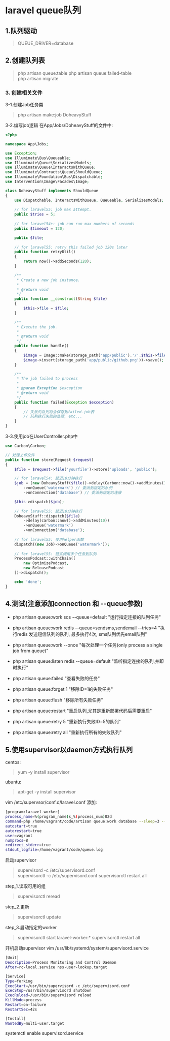 laravel queue队列
================

## 1.队列驱动
> QUEUE_DRIVER=database

## 2.创建队列表
> php artisan queue:table
> php artisan queue:failed-table   
> php artisan migrate  

### 3. 创建相关文件
3-1.创建Job任务类
> php artisan make:job DoheavyStuff  

3-2.编写job逻辑
在App/Jobs/DoheavyStuff的文件中:
```php
<?php

namespace App\Jobs;

use Exception;
use Illuminate\Bus\Queueable;
use Illuminate\Queue\SerializesModels;
use Illuminate\Queue\InteractsWithQueue;
use Illuminate\Contracts\Queue\ShouldQueue;
use Illuminate\Foundation\Bus\Dispatchable;
use Intervention\Image\Facades\Image;

class DoheavyStuff implements ShouldQueue
{
    use Dispatchable, InteractsWithQueue, Queueable, SerializesModels;
    
    // for laravel55: job max attempt.
    public $tries = 5;
    
    // for laravel54+: job can run max numbers of seconds
    public $timeout = 120;

    public $file;
    
    // for laravel55: retry this failed job 120s later
    public function retryUtil()
    {
        return now()->addSeconds(120);
    }

    /**
     * Create a new job instance.
     *
     * @return void
     */
    public function __construct(String $file)
    {
        $this->file = $file;
    }

    /**
     * Execute the job.
     *
     * @return void
     */
    public function handle()
    {
        $image = Image::make(storage_path('app/public').'/'.$this->file);
        $image->insert(storage_path('app/public/github.png'))->save();
    }

    /**
     * The job failed to process
     * 
     * @param Exception $exception
     * @return void
     */
    public function failed(Exception $exception) 
    {
        // 失败的队列将会保存到failed-job表
        // 队列执行失败的处理, etc...
    }
}

```

3-3.使用job在UserController.php中
```php
use Carbon\Carbon;

// 处理上传文件
public function store(Request $request)
{
    $file = $request->file('yourfile')->store('uploads', 'public');

    // for laravel54: 延迟10分钟执行
    $job = (new DoheavyStuff($file))->delay(Carbon::now()->addMinutes(10));
        ->onQueue('watermark') // 委派到指定的队列
        ->onConnection('database') // 委派到指定的连接

    $this->dispatch($job);
    
    // for laravel55: 延迟10分钟执行
    DoheavyStuff::dispatch($file)
        ->delay(carbon::now()->addMinutes(10))
        ->onQueue('watermark')
        ->onConnection('database');
    
    // for laravel55: 使用helper函数
    dispatch((new Job)->onQueue('watermark'));
    
    // for laravel55: 链式调用多个任务到队列
    ProcessPodcast::withChain([
        new OptimizePodcast,
        new ReleasePodcast
    ])->dispatch();

    echo 'done';
}
```

## 4.测试(注意添加connection 和 --queue参数)
* php artisan queue:work sqs --queue=default "运行指定连接的队列任务"
* php artisan queue:work redis --queue=sendsms,sendemail --tries=4 "执行redis 发送短信队列的队列, 最多执行4次, sms队列优先email队列"
* php artisan queue:work --once "每次处理一个任务(only process a single job from queue)"

* php artisan queue:listen redis --queue=default "监听指定连接的队列,并即时执行"
* php artisan queue:failed "查看失败的任务"
* php artisan queue:forget 1 "移除ID=1的失败任务"
* php artisan queue:flush "移除所有失败任务"
* php artisan queue:restart "重启队列,尤其是重新部署代码后需要重启"
* php artisan queue:retry 5 "重新执行失败ID=5的队列"
* php artisan queue:retry all "重新执行所有的失败队列"


## 5.使用supervisor以daemon方式执行队列
centos:
> yum -y install supervisor  

ubuntu:
> apt-get -y install supervisor

vim /etc/supervsor/conf.d/laravel.conf 添加:
```bash
[program:laravel-worker]
process_name=%(program_name)s_%(process_num)02d
command=php /home/vagrant/code/artisan queue:work database --sleep=3 --tries=3
autostart=true
autorestart=true
user=vagrant
numprocs=8
redirect_stderr=true
stdout_logfile=/home/vagrant/code/queue.log
```

启动supervisor
> supervisord -c /etc/supervisord.conf  
> supervisorctl -c /etc/supervisord.conf
> supervisorctl restart all

step_1.读取可用的组
> supervisorctl reread  

step_2.更新
> supervisorctl update  

step_3.启动指定的worker
> supervisorctl start laravel-worker:* 
> supervisorctl restart all


开机启动supervisor
vim /usr/lib/systemd/system/supervisord.service

```bash
[Unit]
Description=Process Monitoring and Control Daemon
After=rc-local.service nss-user-lookup.target

[Service]
Type=forking
ExecStart=/usr/bin/supervisord -c /etc/supervisord.conf
ExecStop=/usr/bin/supervisord shutdown
ExecReload=/usr/bin/supervisord reload
KillMode=process
Restart=on-failure
RestartSec=42s

[Install]
WantedBy=multi-user.target
```

systemctl enable supervisord.service